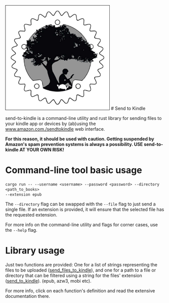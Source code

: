 <img src="https://raw.githubusercontent.com/gstavrinos/send-to-kindle/master/media/send-to-kindle.png" style="width: 330px;"/>
# Send to Kindle

send-to-kindle is a command-line utility and rust library for sending files to your kindle app
 or devices by (ab)using the www.amazon.com./sendtokindle web interface.

**For this reason, it should be used with caution. Getting suspended by Amazon's spam
prevention systems is always a possibility. USE send-to-kindle AT YOUR OWN RISK!**

# Command-line tool basic usage

```
cargo run -- --username <username> --password <password> --directory <path_to_books>
--extension epub
```

The `--directory` flag can be swapped with the `--file` flag to just send a single file. If an 
extension is provided, it will ensure that the selected file has the requested extension.
 
For more info on the command-line utility and flags for corner cases, use the `--help` flag.

# Library usage

Just two functions are provided: One for a list of strings representing the files to be
uploaded (<a href="https://docs.rs/send_to_kindle/fn.send_files_to_kindle.html">send_files_to_kindle</a>), and one for a path to a file or directory that can be filtered using a string
for the files' extension (<a href="https://docs.rs/send_to_kindle/fn.send_to_kindle.html">send_to_kindle</a>). (epub, azw3, mobi etc).

For more info, click on each function's definition and read the extensive documentation there.
